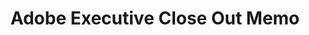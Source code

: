 ---
highlight: "false" 
title: "Adobe Executive Close Out Memo"
description: "In 2021, the ITVMO launched an OEM assessment of Adobe. This memo serves as an executive summary of the engagement."
url-link: "https://community.max.gov/download/attachments/2314102898/Adobe%20-%20Executive%20Memo%20-%20OEM%20Assessment%20Closeout.pdf?api=v2"
type: "PDF"
gov-only: "true"
is-external: "false"
publication-date: "July 01, 2022"
reading-time: "5"
resource-type: "report"
filter: "acquisition-best-practices"
audience: "contracts-acquisitions"
branded-offerings: "oem-acquisition-initiatives"
---